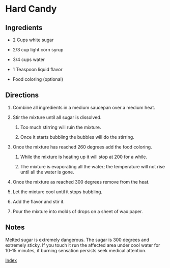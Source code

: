 # Hard Candy

## Ingredients

-   2 Cups white sugar

-   2/3 cup light corn syrup

-   3/4 cups water

-   1 Teaspoon liquid flavor

-   Food coloring (optional)

## Directions

1.  Combine all ingredients in a medium saucepan over a medium heat.

2.  Stir the mixture until all sugar is dissolved.

    1.  Too much stirring will ruin the mixture.

    2.  Once it starts bubbling the bubbles will do the stirring.

3.  Once the mixture has reached 260 degrees add the food coloring.

    1.  While the mixture is heating up it will stop at 200 for a while.

    2.  The mixture is evaporating all the water; the temperature will not rise until all the water is gone.

4.  Once the mixture as reached 300 degrees remove from the heat.

5.  Let the mixture cool until it stops bubbling.

6.  Add the flavor and stir it.

7.  Pour the mixture into molds of drops on a sheet of wax paper.

## Notes

Melted sugar is extremely dangerous. The sugar is 300 degrees and extremely sticky. If you touch it run the affected area under cool water for 10-15 minutes, if burning sensation persists seek medical attention.

[Index](index.html)

